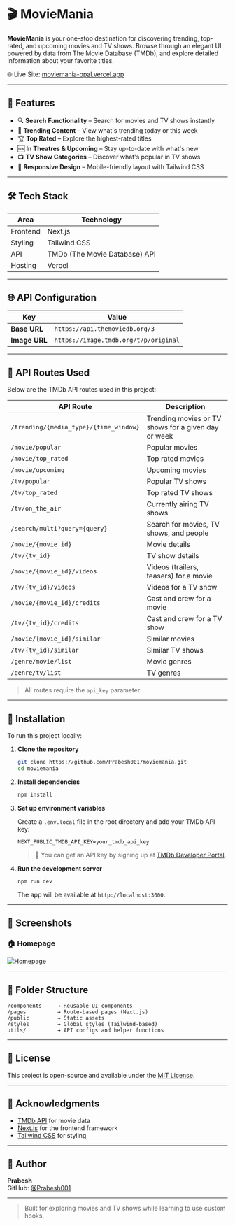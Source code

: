 
# 🎬 MovieMania

**MovieMania** is your one-stop destination for discovering trending, top-rated, and upcoming movies and TV shows. Browse through an elegant UI powered by data from The Movie Database (TMDb), and explore detailed information about your favorite titles.

🌐 Live Site: [moviemania-opal.vercel.app](https://moviemania-opal.vercel.app)

---

## 📌 Features

- 🔍 **Search Functionality** – Search for movies and TV shows instantly  
- 🎥 **Trending Content** – View what's trending today or this week  
- 🏆 **Top Rated** – Explore the highest-rated titles  
- 🆕 **In Theatres & Upcoming** – Stay up-to-date with what's new  
- 📺 **TV Show Categories** – Discover what's popular in TV shows  
- 📱 **Responsive Design** – Mobile-friendly layout with Tailwind CSS

---

## 🛠️ Tech Stack

| Area         | Technology                  |
|--------------|------------------------------|
| Frontend     | Next.js                     |
| Styling      | Tailwind CSS                |
| API          | TMDb (The Movie Database) API |
| Hosting      | Vercel                      |

---

## 🌐 API Configuration

| Key         | Value |
|-------------|-------|
| **Base URL**    | `https://api.themoviedb.org/3` |
| **Image URL**   | `https://image.tmdb.org/t/p/original` |

---

## 🔗 API Routes Used

Below are the TMDb API routes used in this project:

| API Route | Description |
|-----------|-------------|
| `/trending/{media_type}/{time_window}` | Trending movies or TV shows for a given day or week |
| `/movie/popular` | Popular movies |
| `/movie/top_rated` | Top rated movies |
| `/movie/upcoming` | Upcoming movies |
| `/tv/popular` | Popular TV shows |
| `/tv/top_rated` | Top rated TV shows |
| `/tv/on_the_air` | Currently airing TV shows |
| `/search/multi?query={query}` | Search for movies, TV shows, and people |
| `/movie/{movie_id}` | Movie details |
| `/tv/{tv_id}` | TV show details |
| `/movie/{movie_id}/videos` | Videos (trailers, teasers) for a movie |
| `/tv/{tv_id}/videos` | Videos for a TV show |
| `/movie/{movie_id}/credits` | Cast and crew for a movie |
| `/tv/{tv_id}/credits` | Cast and crew for a TV show |
| `/movie/{movie_id}/similar` | Similar movies |
| `/tv/{tv_id}/similar` | Similar TV shows |
| `/genre/movie/list` | Movie genres |
| `/genre/tv/list` | TV genres |

> All routes require the `api_key` parameter.

---

## 🚀 Installation

To run this project locally:

1. **Clone the repository**
   ```bash
   git clone https://github.com/Prabesh001/moviemania.git
   cd moviemania
   ```

2. **Install dependencies**
   ```bash
   npm install
   ```

3. **Set up environment variables**

   Create a `.env.local` file in the root directory and add your TMDb API key:

   ```env
   NEXT_PUBLIC_TMDB_API_KEY=your_tmdb_api_key
   ```

   > 🔑 You can get an API key by signing up at [TMDb Developer Portal](https://developer.themoviedb.org/docs/getting-started).

4. **Run the development server**
   ```bash
   npm run dev
   ```

   The app will be available at `http://localhost:3000`.

---

## 📸 Screenshots

### 🏠 Homepage
![Homepage](https://i.ibb.co/Jj7HWWDm/moviemania-opal-vercel-app.png)

---

## 📁 Folder Structure

```
/components     → Reusable UI components
/pages          → Route-based pages (Next.js)
/public         → Static assets
/styles         → Global styles (Tailwind-based)
utils/          → API configs and helper functions
```

---

## 📄 License

This project is open-source and available under the [MIT License](LICENSE).

---

## 🙌 Acknowledgments

- [TMDb API](https://www.themoviedb.org/) for movie data  
- [Next.js](https://nextjs.org/) for the frontend framework  
- [Tailwind CSS](https://tailwindcss.com/) for styling

---

## 👤 Author

**Prabesh**  
GitHub: [@Prabesh001](https://github.com/Prabesh001)

---

> Built for exploring movies and TV shows while learning to use custom hooks.
